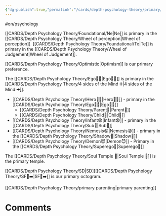 ```yaml
---
{"dg-publish":true,"permalink":"/cards/depth-psychology-theory/primary/","created":"2023-04-07T19:01:04.580+02:00","updated":"2023-04-28T11:28:47.488+02:00"}
---
```


#on/psychology 

[[CARDS/Depth Psychology Theory/Foundational/Ne\|Ne]] is primary in the [[CARDS/Depth Psychology Theory/Wheel of perception\|Wheel of perception]].
[[CARDS/Depth Psychology Theory/Foundational/Te\|Te]] is primary in the [[CARDS/Depth Psychology Theory/Wheel of Judgement\|Wheel of Judgement]]. 

[[CARDS/Depth Psychology Theory/Optimistic\|Optimism]] is our primary preference. 

The [[CARDS/Depth Psychology Theory/Ego🙋‍♂️\|Ego🙋‍♂️]] is primary in the [[CARDS/Depth Psychology Theory/4 sides of the Mind ➕\|4 sides of the Mind ➕]]. 

- [[CARDS/Depth Psychology Theory/Hero🦸‍♂️\|Hero🦸‍♂️]] - primary in the [[CARDS/Depth Psychology Theory/Ego🙋‍♂️\|Ego🙋‍♂️]]
	- [[CARDS/Depth Psychology Theory/Parent🤨\|Parent🤨]]
	- [[CARDS/Depth Psychology Theory/Child👼\|Child👼]]
- [[CARDS/Depth Psychology Theory/Infant😨\|Infant😨]] - primary in the [[CARDS/Depth Psychology Theory/Sub🤸\|Sub🤸]]
- [[CARDS/Depth Psychology Theory/Nemesis😟\|Nemesis😟]] - primary in the [[CARDS/Depth Psychology Theory/Shadow👤\|Shadow👤]]
- [[CARDS/Depth Psychology Theory/Demon😈\|Demon😈]] - Primary in the [[CARDS/Depth Psychology Theory/Superego👹\|Superego👹]]

The [[CARDS/Depth Psychology Theory/Soul Temple 👥\|Soul Temple 👥]] is the primary temple.

[[CARDS/Depth Psychology Theory/SD\|SD]][[CARDS/Depth Psychology Theory/SF🤸➡️\|SF🤸➡️]] is our primary octogram. 

[[CARDS/Depth Psychology Theory/primary parenting\|primary parenting]]

# Comments 
<script src="https://utteranc.es/client.js"
        repo="Heart4sides/Comment_Section"
        issue-term="pathname"
        theme="gruvbox-dark"
        crossorigin="anonymous"
        async>
</script>